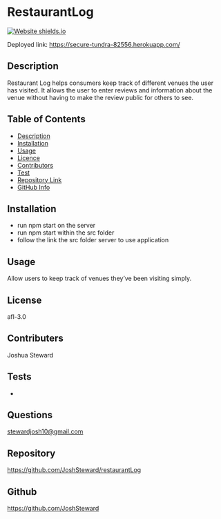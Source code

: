# RestaurantLog


[![Website shields.io](https://img.shields.io/website-up-down-green-red/http/shields.io.svg)](http://shields.io/)

Deployed link: 
https://secure-tundra-82556.herokuapp.com/


## Description ##
Restaurant Log helps consumers keep track of different venues the user has visited. It allows the user to enter reviews and information about the venue without having to make the review public for others to see. 


## Table of Contents 

- [Description](#Description)
- [Installation](#Installation)
- [Usage](#Usage)
- [Licence](#Licence)
- [Contributors](#Contributors)
- [Test](#Test)
- [Repository Link](#Repository)
- [GitHub Info](#GitHub) 

## Installation

 - run npm start on the server
 - run npm start within the src folder 
 - follow the link the src folder server to use application

## Usage 

Allow users to keep track of venues they’ve been visiting simply. 

## License 

afl-3.0

## Contributers 

Joshua Steward

## Tests

- 

## Questions

stewardjosh10@gmail.com

## Repository 

https://github.com/JoshSteward/restaurantLog
<br>

## Github

https://github.com/JoshSteward
